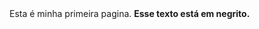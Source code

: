 <html>
  
<head>
  
<title>Esta é minha primeira pagina</title>
</head>
<body>
Esta é minha primeira pagina. <b>Esse texto est&aacute; em
negrito.</b>
</body>
</html>
